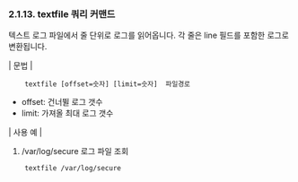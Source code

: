 ### 2.1.13. textfile 쿼리 커맨드

텍스트 로그 파일에서 줄 단위로 로그를 읽어옵니다. 각 줄은 line 필드를 포함한 로그로 변환됩니다.

\| 문법 \|

~~~~
	textfile [offset=숫자] [limit=숫자]  파일경로
~~~~

 * offset: 건너뛸 로그 갯수
 * limit: 가져올 최대 로그 갯수

\| 사용 예 \|

1) /var/log/secure 로그 파일 조회

~~~
	textfile /var/log/secure
~~~

